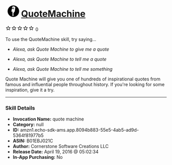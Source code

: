 # &nbsp;<img src="skill_icon" alt="QuoteMachine icon" width="36"> [QuoteMachine](http://alexa.amazon.com/#skills/amzn1.echo-sdk-ams.app.8094b883-55e5-4ab5-ad9d-5364f81977b5)
![0 stars](../../images/ic_star_border_black_18dp_1x.png)![0 stars](../../images/ic_star_border_black_18dp_1x.png)![0 stars](../../images/ic_star_border_black_18dp_1x.png)![0 stars](../../images/ic_star_border_black_18dp_1x.png)![0 stars](../../images/ic_star_border_black_18dp_1x.png) 0

To use the QuoteMachine skill, try saying...

* *Alexa, ask Quote Machine to give me a quote*

* *Alexa, ask Quote Machine to tell me a quote*

* *Alexa, ask Quote Machine to tell me something*

Quote Machine will give you one of hundreds of inspirational quotes from famous and influential people throughout history. If you're looking for some inspiration, give it a try.

***

### Skill Details

* **Invocation Name:** quote machine
* **Category:** null
* **ID:** amzn1.echo-sdk-ams.app.8094b883-55e5-4ab5-ad9d-5364f81977b5
* **ASIN:** B01EBJ021C
* **Author:** Cornerstone Software Creations LLC
* **Release Date:** April 19, 2016 @ 05:02:34
* **In-App Purchasing:** No
